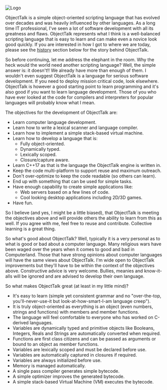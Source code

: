 ![Logo](img/logo-small.png)

ObjectTalk is a simple object-oriented scripting language that has
evolved over decades and was heavily influenced by other languages.
As a long time IT professional, I've seen a lot of software development
with all its greatness and flaws. ObjectTalk represents what I think
is a well-balanced scripting language that is easy to learn and can
make even a novice look good quickly. If you are interested in how I got
to where we are today, please see the [history](#history) section below
for the story behind ObjectTalk.

So before continuing, let me address the elephant in the room. Why the
heck would the world need another scripting language? Well, the simple
answer is: it doesn't!! We already have more than enough of them. I
wouldn't even suggest ObjectTalk is a language for serious software
development. If you need to deploy mission critical code, look elsewhere.
ObjectTalk is however a good starting point to learn programming and
it's also good if you want to learn language development. Those of you
who have ever looked at the code for compilers and interpreters for
popular languages will probably know what I mean.

The objectives for the development of ObjectTalk are:

* Learn computer language development.
* Learn how to write a lexical scanner and language compiler.
* Learn how to implement a simple stack-based virtual machine.
* Learn how to develop a language that is:
	* Fully object-oriented.
	* Dynamically typed.
	* Lexically scoped.
	* Closure/capture aware.
* Learn C++17 as that is the language the ObjectTalk engine is written in.
* Keep the code multi-platform to support reuse and maximum outreach.
* Don't over-optimize to keep the code readable (so others can learn).
* End up with something that can be used for simple tasks.
* Have enough capability to create simple applications like:
	* Web servers based on a few lines of code.
	* Cool looking desktop applications including 2D/3D games.
* Have fun.

So I believe (and yes, I might be a little biased), that ObjectTalk is
meeting the objectives above and will provide others the ability to
learn from this as well. If you agree with me, feel free to reuse and
contribute. Collective learning is a great thing.

So what's good about ObjectTalk? Well, typically it is a very personal
as to what is good or bad about a computer language. Many religious
wars have been waged over the years when it comes to good and
bad in Computerland. Those that have strong opinions about computer
languages will have the same views about ObjectTalk. I'm wide open
to ObjectTalk improvements but they'll have to be within the context
of the objectives above. Constructive advice is very welcome. Bullies,
meanies and know-it-alls will be ignored and are advised to develop
their own language.

So what makes ObjectTalk great (at least in my little mind)?

* It's easy to learn (simple yet consistent grammar and no
"over-the-top, you'll-never-use-it but look-at-how-smart-I-am language creep").
* It is truly object-oriented as everything is an object
(even numbers, strings and functions) with members and member functions.
* The language will feel comfortable to everyone who has worked on
C-derived languages.
* Variables are dynamically typed and primitive objects like Booleans,
Integers, Reals and Strings are automatically converted when required.
* Functions are first class citizens and can be passed as arguments or
bound to an object as member functions.
* Variables are lexically scoped and must be declared before use.
* Variables are automatically captured in closures if required.
* Variables are always initialized before use.
* Memory is managed automatically.
* A single pass compiler generates simple bytecode.
* A simple optimizer improves the generated bytecode.
* A simple stack-based Virtual Machine (VM) executes the bytecode.
